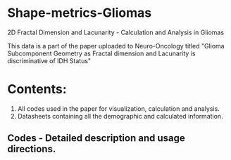# Shape-metrics-Gliomas
2D Fractal Dimension and Lacunarity - Calculation and Analysis in Gliomas

This data is a part of the paper uploaded to Neuro-Oncology titled "Glioma Subcomponent Geometry as Fractal dimension and Lacunarity is discriminative of IDH Status"

# Contents:
1. All codes used in the paper for visualization, calculation and analysis.
2. Datasheets containing all the demographic and calculated information.

## Codes - Detailed description and usage directions.
